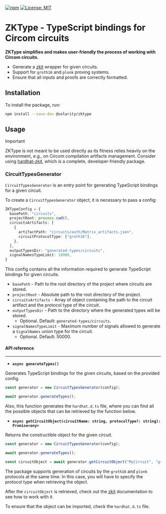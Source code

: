 [![npm](https://img.shields.io/npm/v/@solarity/zktype.svg)](https://www.npmjs.com/package/@solarity/zktype)
[![License: MIT](https://img.shields.io/badge/License-MIT-yellow.svg)](https://opensource.org/licenses/MIT)

# ZKType - TypeScript bindings for Circom circuits

**ZKType simplifies and makes user-friendly the process of working with Circom circuits.**

- Generate a [zkit](https://github.com/dl-solarity/zkit) wrapper for given circuits.
- Support for `groth16` and `plonk` proving systems.
- Ensure that all inputs and proofs are correctly formatted.

## Installation

To install the package, run:

```bash
npm install --save-dev @solarity/zktype
```

## Usage

> [!IMPORTANT]
> ZKType is not meant to be used directly as its fitness relies heavily on the environment, e.g., on Circom compilation artifacts management. Consider using [hardhat-zkit](https://github.com/dl-solarity/hardhat-zkit), which is a complete, developer-friendly package.

### CircuitTypesGenerator

`CircuitTypesGenerator` is an entry point for generating TypeScript bindings for a given circuit.

To create a `CircuitTypesGenerator` object, it is necessary to pass a config:

```typescript
ZKTypeConfig = {
  basePath: "circuits",
  projectRoot: process.cwd(),
  circuitsArtifacts: [
    {
      artifactPath: "circuits/auth/Matrix_artifacts.json",
      circuitProtocolType: ["groth16"],
    },
  ],
  outputTypesDir: "generated-types/circuits", 
  signalNamesTypeLimit: 10000,
}
```

This config contains all the information required to generate TypeScript bindings for given circuits.

- `basePath` - Path to the root directory of the project where circuits are stored.
- `projectRoot` - Absolute path to the root directory of the project.
- `circuitsArtifacts` - Array of object containing the path to the circuit artifact and the protocol type of the circuit.
- `outputTypesDir` - Path to the directory where the generated types will be stored.
    - Optional. Default: `generated-types/circuits`.
- `signalNamesTypeLimit` - Maximum number of signals allowed to generate a `SignalNames` union type for the circuit.
    - Optional. Default: 50000.

#### API reference

---

- **`async generateTypes()`**

Generates TypeScript bindings for the given circuits, based on the provided config.

```typescript
const generator = new CircuitTypesGenerator(config);

await generator.generateTypes();
```

Also, this function generates the `hardhat.d.ts` file, where you can find all the possible objects that can be retrieved by the function below.

- **`async getCircuitObject(circuitName: string, protocolType?: string): Promise<any>`**

Returns the constructible object for the given circuit.

```typescript
const generator = new CircuitTypesGenerator(config);

await generator.generateTypes();

const circuitObject = await generator.getCircuitObject("MyCircuit", "groth16");
```

The package supports generation of circuits by the `groth16` and `plonk` protocols at the same time. 
In this case, you will have to specify the protocol type when retrieving the object.

After the `circuitObject` is retrieved, check out the [zkit](https://github.com/dl-solarity/zkit) documentation to see how to work with it.

To ensure that the object can be imported, check the `hardhat.d.ts` file.
